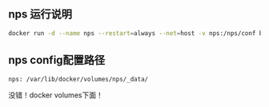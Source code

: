 ## nps 运行说明
```bash
docker run -d --name nps --restart=always --net=host -v nps:/nps/conf baffedu/nps:latest
```

## nps config配置路径
```bash
nps: /var/lib/docker/volumes/nps/_data/
```

没错！docker volumes下面！
